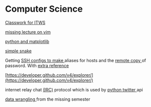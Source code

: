 # Computer Science

[Classwork for ITWS](https://github.com/dawneraq/websci)

[missing lecture on vim](https://missing.csail.mit.edu/2020/editors/)

[python and matplotlib](https://youtu.be/YXPyB4XeYLA?t=19677)

[simple snake ](https://github.com/engineer-man/youtube/tree/master/015)

Getting [SSH configs to make ](https://www.howtogeek.com/75007/stupid-geek-tricks-use-your-ssh-config-file-to-create-aliases-for-hosts/)aliases for hosts and the [remote copy ](https://www.howtogeek.com/66776/how-to-remotely-copy-files-over-ssh-without-entering-your-password/)of password. With [extra reference](https://scotch.io/tutorials/how-to-create-an-ssh-shortcut) 

[https://developer.github.com/v4/explorer/](https://developer.github.com/v4/explorer/)

internet relay chat [\(IRC\)](http://python-irclib.sourceforge.net/) protocol which is used by [python twitter ](https://mike.verdone.ca/twitter/#downloads)api

[data wrangling ](https://missing.csail.mit.edu/2020/data-wrangling/)from the missing semester



